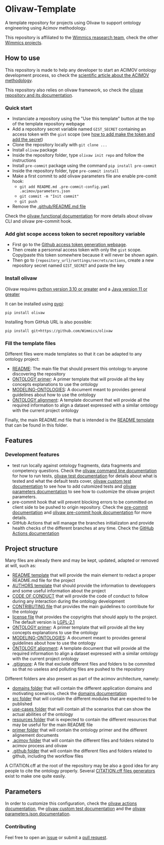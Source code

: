 # Olivaw-Template

A template repository for projects using Olivaw to support ontology engineering using Acimov methodology.

This repository is affiliated to the [Wimmics reasearch team](https://www.inria.fr/fr/wimmics), check the other [Wimmics projects](https://github.com/Wimmics).

## How to use

This repository is made to help any developer to start an ACIMOV ontology development process, so check the [scientific article about the ACIMOV methodology](https://www.emse.fr/~zimmermann/Papers/mk2023.pdf).

This repository also relies on olivaw framework, so check the [olivaw repository and its documentation](https://github.com/Wimmics/olivaw).

### Quick start

* Instanciate a repository using the "Use this template" button at the top of the template repository webpage
* Add a repository secret variable named `GIST_SECRET` containing an access token with the `gist` scope (see [how to add make the token and add the secret](#add-gist-scope-access-token-to-secret-repository-variable))
* Clone the repository locally with `git clone ...`
* Install `olivaw` package
* Inside the repository folder, type `olivaw init repo` and follow the instructions
* Install `pre-commit` package using the command `pip install pre-commit`
* Inside the repository folder, type `pre-commit install`
* Make a first commit to add olivaw parameters file ane enable pre-comit hook:
    * `git add README.md .pre-commit-config.yaml .acimov/parameters.json`
    * `git commit -m "Init commit"`
    * `git push`
* Remove the [.github/README.md file](./README.md)

Check the [olivaw functional documentation](https://github.com/Wimmics/olivaw/tree/main/docs) for more details about olivaw CLI and olivaw pre-commit hook.

### Add gist scope access token to secret repository variable

* First go to the [Github access token generation webpage](https://github.com/settings/tokens).
* Then create a personnal access token with only the `gist` scope. Copy/paste this token somewhere because it will never be shown again.
* Then go to `{repository_url}/settings/secrets/actions`, create a new repository secret named `GIST_SECRET` and paste the key

### Install olivaw

Olivaw requires [python version 3.10 or greater](https://www.python.org/downloads/) and a [Java version 11 or greater](https://www.oracle.com/fr/java/technologies/downloads/)

It can be installed using [pypi](https://pypi.org/):

```shell
pip install olivaw
```

Installing from GitHub URL is also possible:

```shell
pip install git+https://github.com/Wimmics/olivaw
```

### Fill the template files

Different files were made templates so that it can be adapted to any ontology project:

* [README](../README.md): The main file that should present this ontology to anyone discovering the repository
* [ONTOLOGY primer](../primer/README.md): A primer template that will provide all the key concepts explanations to use the ontology 
* [MODELING-ONTOLOGIES](../MODELING-ONTOLOGIES.md): A document meant to provides general guidelines about how to use the ontology
* [ONTOLOGY alignment](../primer/other-ontology-alignment.md): A template document that will provide all the required information to align a dataset expressed with a similar ontology with the current project ontology

Finally, the main README.md file that is intended is the [README template](../README.md) that can be found in this folder.

## Features

### Development features

* test run locally against ontology fragments, data fragments and competency questions. Check the [olivaw command line documentation](https://github.com/Wimmics/olivaw/blob/main/docs/commands.md) for how to run tests, [olivaw test documentation](https://github.com/Wimmics/olivaw/blob/main/docs/tests.md) for details about what is tested and what the default tests cover, [olivaw custom test documentation](https://github.com/Wimmics/olivaw/blob/main/docs/custom-tests.md) to see how to add cutomized tests and [olivaw parameters documentation](https://github.com/Wimmics/olivaw/blob/main/docs/parameters.md) to see how to customize the olivaw project parameters.
* pre-commit hook that will prevent blocking errors to be committed on client side to be pushed to origin repository. Check the [pre-commit documentation](https://pre-commit.com/) and [olivaw pre-commit hook documentation](https://github.com/Wimmics/olivaw/blob/main/docs/pre-commit.md) for more details.
* GitHub Actions that will manage the branches initializaton and provide health checks of the different branches at any time. Check the [GitHub Actions documentation](https://github.com/Wimmics/olivaw/blob/main/docs/actions.md)

## Project structure

Many files are already there and may be kept, updated, adapted or removed at will, such as:

* [README template](../README.md) that will provide the main element to redact a proper README.md file for the project
* [AUTHORS template](../AUTHORS.md) that should provide the information to developpers and some useful information about the project
* [CODE OF CONDUCT](../CODE-OF-CONDUCT.md) that will provide the code of conduct to follow during any interaction during the ontology development
* [CONTRIBUTING file](../CONTRIBUTING.md) that provides the main guidelines to contribute for the ontology
* [license file](../LICENSE) that provides the copyrights that should apply to the project. The default version is [LGPL-2.1](https://www.gnu.org/licenses/old-licenses/lgpl-2.1.en.html)
* [ONTOLOGY primer](../primer/README.md): A primer template that will provide all the key concepts explanations to use the ontology 
* [MODELING-ONTOLOGIES](../MODELING-ONTOLOGIES.md): A document meant to provides general guidelines about how to use the ontology
* [ONTOLOGY alignment](../primer/other-ontology-alignment.md): A template document that will provide all the required information to align a dataset expressed with a similar ontology with the current project ontology
* [.gitignore](../.gitignore/): A file that exclude different files and folders to be commited so that no useless and polluting files are pushed to the repository

Different folders are also present as part of the acimov architecture, namely:
* [domains folder](../domains/) that will contain the different application domains and motivating scenarios, check the [domains documentation](../domains/)
* [src folder](../src/) that will contain the different modules that are expected to be published
* [use-cases folder](../use-cases/) that will contain all the scenarios that can show the actual abilities of the ontology
* [resources folder](../resources) that is expected to contain the different resources that may be useful for the main README file
* [primer folder](../primer/) that will contain the ontology primer and the different alignement documents
* [.acimov folder](../.acimov/) that will contain the different files and folders related to acimov process and olivaw
* [.github folder](../github/) that will contain the different files and folders related to github, including the workflow files

A CITATION.cff at the root of the repository may be also a good idea for any people to cite the ontology properly. Several [CITATION.cff files generators](https://citation-file-format.github.io/cff-initializer-javascript/#/) exist to make one quite easily.

## Parameters

In order to customize this configuration, check the [olivaw actions documentation](https://github.com/Wimmics/olivaw/blob/main/docs/actions.md), the [olivaw custom test documentation](https://github.com/Wimmics/olivaw/blob/main/docs/custom-tests.md) and the [olivaw parameters.json documentation](https://github.com/Wimmics/olivaw/blob/main/docs/parameters.md).

### Contributing

Feel free to open an [issue](https://github.com/Wimmics/Olivaw-Template/issues) or submit a [pull request](https://github.com/Wimmics/Olivaw-Template/pulls).
